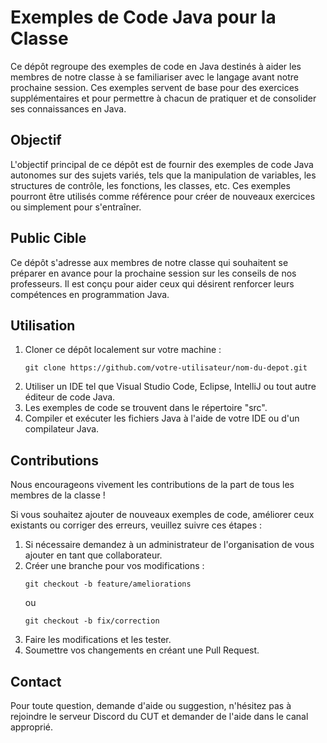 # Exemples de Code Java pour la Classe

Ce dépôt regroupe des exemples de code en Java destinés à aider les membres de notre classe à se
familiariser avec le langage avant notre prochaine session.
Ces exemples servent de base pour des exercices supplémentaires et pour permettre à chacun de 
pratiquer et de consolider ses connaissances en Java.

## Objectif
L'objectif principal de ce dépôt est de fournir des exemples de code Java autonomes sur des sujets 
variés, tels que la manipulation de variables, les structures de contrôle, les fonctions, les 
classes, etc. Ces exemples pourront être utilisés comme référence pour créer de nouveaux exercices 
ou simplement pour s'entraîner.

## Public Cible
Ce dépôt s'adresse aux membres de notre classe qui souhaitent se préparer en avance pour la 
prochaine session sur les conseils de nos professeurs. Il est conçu pour aider ceux qui désirent 
renforcer leurs compétences en programmation Java.

## Utilisation
1. Cloner ce dépôt localement sur votre machine :
   ```
   git clone https://github.com/votre-utilisateur/nom-du-depot.git
   ```
2. Utiliser un IDE tel que Visual Studio Code, Eclipse, IntelliJ ou tout autre éditeur de code Java.
3. Les exemples de code se trouvent dans le répertoire "src".
4. Compiler et exécuter les fichiers Java à l'aide de votre IDE ou d'un compilateur Java.

## Contributions
Nous encourageons vivement les contributions de la part de tous les membres de la classe ! 

Si vous souhaitez ajouter de nouveaux exemples de code, améliorer ceux existants ou corriger des 
erreurs, veuillez suivre ces étapes :

1. Si nécessaire demandez à un administrateur de l'organisation de vous ajouter en tant que 
    collaborateur.
2. Créer une branche pour vos modifications :
   ```
   git checkout -b feature/ameliorations
   ```
   ou
   ```
   git checkout -b fix/correction
   ```
3. Faire les modifications et les tester.
4. Soumettre vos changements en créant une Pull Request.
   
## Contact
Pour toute question, demande d'aide ou suggestion, n'hésitez pas à rejoindre le serveur Discord du 
CUT et demander de l'aide dans le canal approprié.
